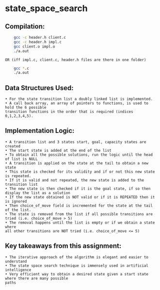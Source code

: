 # state_space_search

## Compilation:
```bash
    gcc -c header.h client.c
    gcc -c header.h impl.c
    gcc client.o impl.o
    ./a.out
```
    OR (iff impl.c, client.c, header.h files are there in one folder)
```bash
    gcc *.c
    ./a.out
```
## Data Structures Used:
    • For the state transition list a doubly linked list is implemented.
    • A call back array, an array of pointers to functions, is used to hold the 6 possible
    transition functions in the order that is required (indices 0,1,2,3,4,5).

## Implementation Logic:
    • A transition list and 3 states start, goal, capacity states are created
    • The start state is added at the end of the list
    • To obtain all the possible solutions, run the logic until the head of list is NULL
    • A transition is applied on the state at the tail to obtain a new state
    • This state is checked for its validity and if or not this new state is repeated.
    • If it is valid and not repeated, the new state is added to the transition list
    • The new state is then checked if it is the goal state, if so then display the list as a solution
    • If the new state obtained is NOT valid or if it is REPEATED then it is ignored
    • Then choice_of_move field is incremented for the state at the tail of the list.
    • The state is removed from the list if all possible transitions are tried (i.e. choice_of_move > 5)
    • The removal happens until the list is empty or if we obtain a state where
    all other transitions are NOT tried (i.e. choice_of_move <= 5)

## Key takeaways from this assignment:
    • The iterative approach of the algorithm is elegant and easier to understand
    • The state space search technique is immensely used in artificial intelligence
    • Very efficient way to obtain a desired state given a start state where there are many possible
    paths